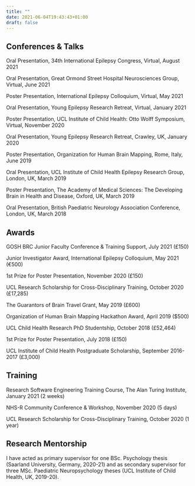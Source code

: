 ```yaml
---
title: ""
date: 2021-06-04T19:43:43+01:00
draft: false
---
```


## Conferences & Talks
Oral Presentation, 34th International Epilepsy Congress, Virtual, August 2021

Oral Presentation, Great Ormond Street Hospital Neurosciences Group, Virtual, June 2021

Poster Presentation, International Epilepsy Colloquium, Virtual, May 2021

Oral Presentation, Young Epilepsy Research Retreat, Virtual, January 2021

Poster Presentation, UCL Institute of Child Health: Otto Wolff Symposium, Virtual, November 2020

Oral Presentation, Young Epilepsy Research Retreat, Crawley, UK, January 2020

Poster Presentation, Organization for Human Brain Mapping, Rome, Italy, June 2019

Oral Presentation, UCL Institute of Child Health Epilepsy Research Group, London, UK, March 2019

Poster Presentation, The Academy of Medical Sciences: The Developing Brain in Health and Disease, Oxford, UK, March 2019

Oral Presentation, British Paediatric Neurology Association Conference, London, UK, March 2018

## Awards
GOSH BRC Junior Faculty Conference & Training Support, July 2021 (£150)

Junior Investigator Award, International Epilepsy Colloquium, May 2021 (€500)

1st Prize for Poster Presentation, November 2020 (£150)

UCL Research Scholarship for Cross-Disciplinary Training, October 2020 (£17,285)

The Guarantors of Brain Travel Grant, May 2019 (£600)

Organization of Human Brain Mapping Hackathon Award, April 2019 ($500)

UCL Child Health Research PhD Studentship, October 2018 (£52,464)

1st Prize for Poster Presentation, July 2018 (£150)

UCL Institute of Child Health Postgraduate Scholarship, September 2016-2017 (£3,000)

## Training
Research Software Engineering Training Course, The Alan Turing Institute, January 2021 (2 weeks)

NHS-R Community Conference & Workshop, November 2020 (5 days)

UCL Research Scholarship for Cross-Disciplinary Training, October 2020 (1 year)

## Research Mentorship
I have acted as primary supervisor for one BSc. Psychology thesis (Saarland University, Germany, 2020-21) and as secondary supervisor for three MSc. Paediatric Neuropsychology theses (UCL Institute of Child Health, UK, 2019-20).

